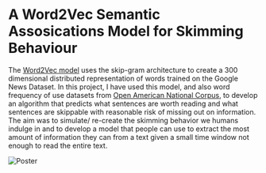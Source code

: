# A Word2Vec Semantic Assosications Model for Skimming Behaviour

The <a href="https://code.google.com/archive/p/word2vec/">Word2Vec model</a> uses the skip-gram architecture to create a 300 dimensional distributed representation of words trained on the Google News Dataset. In this project, I have used this model, and also word frequency of use datasets from <a href="https://anc.org/">Open American National Corpus</a>, to develop an algorithm that predicts what sentences are worth reading and what sentences are skippable with reasonable risk of missing out on information. The aim was to simulate/ re-create the skimming behavior we humans indulge in and to develop a model that people can use to extract the most amount of information they can from a text given a small time window not enough to read the entire text.


![Poster](/orcun_tasdemir_319.jpg)
